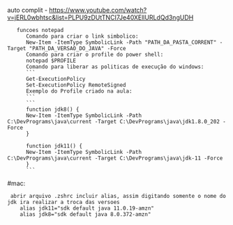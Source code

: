 
auto complit - https://www.youtube.com/watch?v=jERL0wbhtsc&list=PLPU9zDUtTNCI7Je40XEllURLdQd3ngUDH
 
       funcoes notepad
          Comando para criar o link simbolico: 
          New-Item -ItemType SymbolicLink -Path "PATH_DA_PASTA_CORRENT" -Target "PATH_DA_VERSAO_DO_JAVA" -Force
          Comando para criar o profile do power shell:
          notepad $PROFILE
          Comando para liberar as politicas de execução do windows:
          ```
          Get-ExecutionPolicy
          Set-ExecutionPolicy RemoteSigned
          Exemplo do Profile criado na aula:
          ```
          ```
          function jdk8() {
          New-Item -ItemType SymbolicLink -Path C:\DevPrograms\java\current -Target C:\DevPrograms\java\jdk1.8.0_202 -Force
          }

          function jdk11() {
          New-Item -ItemType SymbolicLink -Path C:\DevPrograms\java\current -Target C:\DevPrograms\java\jdk-11 -Force
          }
          ```

#mac:

     abrir arquivo .zshrc incluir alias, assim digitando somente o nome do jdk ira realizar a troca das versoes
        alias jdk11="sdk default java 11.0.19-amzn"
        alias jdk8="sdk default java 8.0.372-amzn"